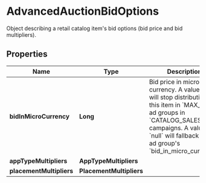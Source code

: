 

# AdvancedAuctionBidOptions

Object describing a retail catalog item's bid options (bid price and bid multipliers).

## Properties

| Name | Type | Description | Notes |
|------------ | ------------- | ------------- | -------------|
|**bidInMicroCurrency** | **Long** | Bid price in micro currency. A value of 0 will stop distribution for this item in &#x60;MAX_BID&#x60; ad groups in &#x60;CATALOG_SALES&#x60; campaigns. A value of &#x60;null&#x60; will fallback to the ad group&#39;s &#x60;bid_in_micro_currency&#x60;. |  [optional] |
|**appTypeMultipliers** | **AppTypeMultipliers** |  |  [optional] |
|**placementMultipliers** | **PlacementMultipliers** |  |  [optional] |



